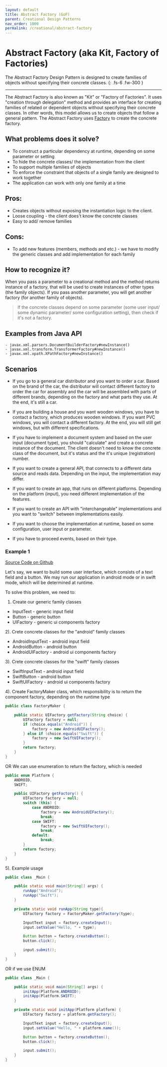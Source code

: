 ```yaml
---
layout: default
title: Abstract Factory (GoF)
parent: Creational Design Patterns
nav_order: 1000
permalink: /creational/abstract-factory
---
```


# Abstract Factory (aka Kit, Factory of Factories)

The Abstract Factory Design Pattern is designed to create families of objects without specifying their concrete classes.
{: .fs-6 .fw-300 }

---

The Abstract Factory is also known as "Kit" or "Factory of Factories". It uses "creation through delegation" method and 
provides an interface for creating families of related or dependent objects without specifying 
their concrete classes. In other words, this model allows us to create objects that follow a general pattern.
The Abstract Factory uses [Factory](/design-patterns/creational/factory) to create the concrete factory.

## What problems does it solve? 
- To construct a particular dependency at runtime, depending on some parameter or setting
- To hide the concrete classes/ the implementation from the client
- To support multiple families of objects
- To enforce the constraint that objects of a single family are designed to work together
- The application can work with only one family at a time

## Pros:
- Creates objects without exposing the instantiation logic to the client.
- Loose coupling - the client does't know the concrete classes
- Easy to add/ remove families

## Cons:
- To add new features (members, methods and etc.) - we have to modify the generic classes
and add implementation for each family

## How to recognize it?
When you pass a parameter to a creational method and the method returns instance of a factory,
that will be used to create instances of other types (the family objects). If you pass another parameter, 
you will get another factory (for another family of objects).

> If the concrete classes depend on some parameter (some user input/ some dynamic parameter/ some configuration setting),
then check if it's not a factory.

## Examples from Java API
```
- javax.xml.parsers.DocumentBuilderFactory#newInstance()
- javax.xml.transform.TransformerFactory#newInstance()
- javax.xml.xpath.XPathFactory#newInstance()
```

## Scenarios
* If you go to a general car distributor and you want to order a car. Based on the brand of the car, the distributor 
will contact different factory to order the car for assembly and the car will be assembled with parts of different brands,
depending on the factory and what parts they use. At the end, it's still a car. 

* If you are building a house and you want wooden windows, you have to contact a factory, which produces wooden windows.
If you want PVC windows, you will contact a different factory. 
At the end, you will still get windows, but with different specifications. 

* If you have to implement a document system and based on the user input (document type), 
you should "calculate" and create a concrete instance of the document. The client doesn't need to know the concrete class of the 
document, but it's status and the it's unique (registration) number.

* If you want to create a general API, that connects to a different data source and reads data. Depending on the input, 
the implementation may differ.

* If you want to create an app, that runs on different platforms. Depending on the platform (input), you need different
implementation of the features.

* If you want to create an API with "interchangeable" implementations and you want to "switch" between implementations easily.

* If you want to choose the implementation at runtime, based on some configuration, user input or parameter.

* If you have to proceed events, based on their type.

### Example 1
[Source Code on Github](https://github.com/Iretha/design-patterns/tree/master/src/com/smdev/creational/abstract_factory)

Let's say, we want to build some user interface, which consists of a text field and a button.
We may run our application in android mode or in swift mode, which will be determined at runtime.

To solve this problem, we need to:

1) Create our generic family classes
- InputText - generic input field
- Button - generic button
- UIFactory - generic ui components factory

2). Crete concrete classes for the "android" family classes
- AndroidInputText - android input field
- AndroidButton - android button
- AndroidUIFactory - android ui components factory

3). Crete concrete classes for the "swift" family classes
- SwiftInputText - android input field
- SwiftButton - android button
- SwiftUIFactory - android ui components factory

4). Create FactoryMaker class, which responsibility is to return the component factory, depending on the runtime type
```java
public class FactoryMaker {

    public static UIFactory getFactory(String choice) {
        UIFactory factory = null;
        if (choice.equals("Android")) {
            factory = new AndroidUIFactory();
        } else if (choice.equals("Swift")) {
            factory = new SwiftUIFactory();
        }
        return factory;
    }
}
```

OR We can use enumeration to return the factory, which is needed

```java
public enum Platform {
    ANDROID,
    SWIFT;

    public UIFactory getFactory() {
        UIFactory factory = null;
        switch (this) {
            case ANDROID:
                factory = new AndroidUIFactory();
                break;
            case SWIFT:
                factory = new SwiftUIFactory();
                break;
            default:
                break;
        }
        return factory;
    }
}
```

5). Example usage
```java
public class _Main {

    public static void main(String[] args) {
        runApp("Android");
        runApp("Swift");
    }

    private static void runApp(String type){
        UIFactory factory = FactoryMaker.getFactory(type);

        InputText input = factory.createInput();
        input.setValue("Hello, " + type);

        Button button = factory.createButton();
        button.click();

        input.submit();
    }
}
```

OR if we use ENUM
```java
public class _Main {

    public static void main(String[] args) {
        initApp(Platform.ANDROID);
        initApp(Platform.SWIFT);
    }

    private static void initApp(Platform platform) {
        UIFactory factory = platform.getFactory();

        InputText input = factory.createInput();
        input.setValue("Hello, " + platform.name());

        Button button = factory.createButton();
        button.click();

        input.submit();
    }
}
```



